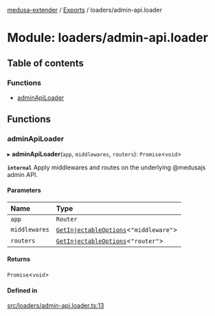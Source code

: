[medusa-extender](../README.md) / [Exports](../modules.md) / loaders/admin-api.loader

# Module: loaders/admin-api.loader

## Table of contents

### Functions

- [adminApiLoader](loaders_admin_api_loader.md#adminapiloader)

## Functions

### adminApiLoader

▸ **adminApiLoader**(`app`, `middlewares`, `routers`): `Promise`<`void`\>

**`internal`**
Apply middlewares and routes on the underlying @medusajs admin API.

#### Parameters

| Name | Type |
| :------ | :------ |
| `app` | `Router` |
| `middlewares` | [`GetInjectableOptions`](core_types.md#getinjectableoptions)<``"middleware"``\> |
| `routers` | [`GetInjectableOptions`](core_types.md#getinjectableoptions)<``"router"``\> |

#### Returns

`Promise`<`void`\>

#### Defined in

[src/loaders/admin-api.loader.ts:13](https://github.com/adrien2p/medusa-extender/blob/b3271c6/src/loaders/admin-api.loader.ts#L13)
